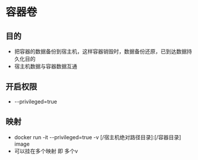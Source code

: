 # 容器卷

## 目的
+ 把容器的数据备份到宿主机，这样容器销毁时，数据备份还原，已到达数据持久化目的
+ 宿主机数据与容器数据互通

## 开启权限
+ --privileged=true

## 映射
+ docker run -it --privileged=true -v [/宿主机绝对路径目录]:[/容器目录] image
+ 可以挂在多个映射 即 多个v